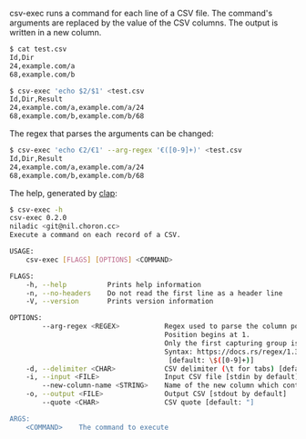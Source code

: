 csv-exec runs a command for each line of a CSV file. The command's arguments are replaced by the value of the CSV columns. The output is written in a new column.

```sh
$ cat test.csv
Id,Dir
24,example.com/a
68,example.com/b

$ csv-exec 'echo $2/$1' <test.csv
Id,Dir,Result
24,example.com/a,example.com/a/24
68,example.com/b,example.com/b/68
```

The regex that parses the arguments can be changed:

```sh
$ csv-exec 'echo €2/€1' --arg-regex '€([0-9]+)' <test.csv
Id,Dir,Result
24,example.com/a,example.com/a/24
68,example.com/b,example.com/b/68
```

The help, generated by [clap](https://crates.io/crates/clap):

```sh
$ csv-exec -h
csv-exec 0.2.0
niladic <git@nil.choron.cc>
Execute a command on each record of a CSV.

USAGE:
    csv-exec [FLAGS] [OPTIONS] <COMMAND>

FLAGS:
    -h, --help          Prints help information
    -n, --no-headers    Do not read the first line as a header line
    -V, --version       Prints version information

OPTIONS:
        --arg-regex <REGEX>           Regex used to parse the column position in the command args.
                                      Position begins at 1.
                                      Only the first capturing group is used.
                                      Syntax: https://docs.rs/regex/1.3.4/regex/index.html#syntax
                                       [default: \$([0-9]+)]
    -d, --delimiter <CHAR>            CSV delimiter (\t for tabs) [default: ,]
    -i, --input <FILE>                Input CSV file [stdin by default]
        --new-column-name <STRING>    Name of the new column which contains the results [default: Result]
    -o, --output <FILE>               Output CSV [stdout by default]
        --quote <CHAR>                CSV quote [default: "]

ARGS:
    <COMMAND>    The command to execute
```
